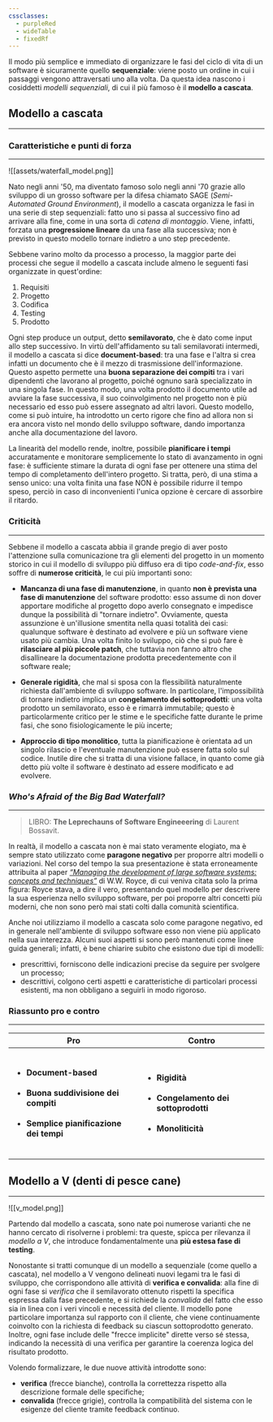 ```yaml
---
cssclasses:
  - purpleRed
  - wideTable
  - fixedRf
---
```


Il modo più semplice e immediato di organizzare le fasi del ciclo di vita di un software è sicuramente quello **sequenziale**: viene posto un ordine in cui i passaggi vengono attraversati uno alla volta. Da questa idea nascono i cosiddetti *modelli sequenziali*, di cui il più famoso è il **modello a cascata**.

## Modello a cascata
---
### Caratteristiche e punti di forza
---

![[assets/waterfall_model.png]]


Nato negli anni '50, ma diventato famoso solo negli anni '70 grazie allo sviluppo di un grosso software per la difesa chiamato SAGE (*Semi-Automated Ground Environment*), il modello a cascata organizza le fasi in una serie di step sequenziali: fatto uno si passa al successivo fino ad arrivare alla fine, come in una sorta di *catena di montaggio*. Viene, infatti, forzata una **progressione lineare** da una fase alla successiva; non è previsto in questo modello tornare indietro a uno step precedente.

Sebbene varino molto da processo a processo, la maggior parte dei processi che segue il modello a cascata include almeno le seguenti fasi organizzate in quest'ordine:

1. Requisiti
2. Progetto
3. Codifica
4. Testing
5. Prodotto

Ogni step produce un output, detto **semilavorato**, che è dato come input allo step successivo. In virtù dell'affidamento su tali semilavorati intermedi, il modello a cascata si dice **document-based**: tra una fase e l'altra si crea infatti un documento che è il mezzo di trasmissione dell'informazione. Questo aspetto permette una **buona separazione dei compiti** tra i vari dipendenti che lavorano al progetto, poiché ognuno sarà specializzato in una singola fase. In questo modo, una volta prodotto il documento utile ad avviare la fase successiva, il suo coinvolgimento nel progetto non è più necessario ed esso può essere assegnato ad altri lavori. Questo modello, come si può intuire, ha introdotto un certo rigore che fino ad allora non si era ancora visto nel mondo dello sviluppo software, dando importanza anche alla documentazione del lavoro.

La linearità del modello rende, inoltre, possibile **pianificare i tempi** accuratamente e monitorare semplicemente lo stato di avanzamento in ogni fase: è sufficiente stimare la durata di ogni fase per ottenere una stima del tempo di completamento dell'intero progetto. Si tratta, però, di una stima a senso unico: una volta finita una fase NON è possibile ridurre il tempo speso, perciò in caso di inconvenienti l'unica opzione è cercare di assorbire il ritardo.

### Criticità
---

Sebbene il modello a cascata abbia il grande pregio di aver posto l'attenzione sulla comunicazione tra gli elementi del progetto in un momento storico in cui il modello di sviluppo più diffuso era di tipo *code-and-fix*, esso soffre di **numerose criticità**, le cui più importanti sono:

- **Mancanza di una fase di manutenzione**, in quanto **non è prevista una fase di manutenzione** del software prodotto: esso assume di non dover apportare modifiche al progetto dopo averlo consegnato e impedisce dunque la possibilità di "tornare indietro". Ovviamente, questa assunzione è un'illusione smentita nella quasi totalità dei casi: qualunque software è destinato ad evolvere e più un software viene usato più cambia. Una volta finito lo sviluppo, ciò che si può fare è **rilasciare al più piccole patch**, che tuttavia non fanno altro che disallineare la documentazione prodotta precedentemente con il software reale;

- **Generale rigidità**, che mal si sposa con la flessibilità naturalmente richiesta dall'ambiente di sviluppo software. In particolare, l'impossibilità di tornare indietro implica un **congelamento dei sottoprodotti**: una volta prodotto un semilavorato, esso è e rimarrà immutabile; questo è particolarmente critico per le stime e le specifiche fatte durante le prime fasi, che sono fisiologicamente le più incerte;

- **Approccio di tipo monolitico**, tutta la pianificazione è orientata ad un singolo rilascio e l'eventuale manutenzione può essere fatta solo sul codice. Inutile dire che si tratta di una visione fallace, in quanto come già detto più volte il software è destinato ad essere modificato e ad evolvere.

### *Who's Afraid of the Big Bad Waterfall?*
---

> LIBRO: **The Leprechauns of Software Engineeering** di Laurent Bossavit.

In realtà, il modello a cascata non è mai stato veramente elogiato, ma è sempre stato utilizzato come **paragone negativo** per proporre altri modelli o variazioni. Nel corso del tempo la sua presentazione è stata erroneamente attribuita al paper [*“Managing the development of large software systems: concepts and techniques”*](https://dl.acm.org/doi/10.5555/41765.41801) di W.W. Royce, di cui veniva citata solo la prima figura: Royce stava, a dire il vero, presentando quel modello per descrivere la sua esperienza nello sviluppo software, per poi proporre altri concetti più moderni, che non sono però mai stati colti dalla comunità scientifica.

Anche noi utilizziamo il modello a cascata solo come paragone negativo, ed in generale nell'ambiente di sviluppo software esso non viene più applicato nella sua interezza. Alcuni suoi aspetti si sono però mantenuti come linee guida generali; infatti, è bene chiarire subito che esistono due tipi di modelli:

- prescrittivi, forniscono delle indicazioni precise da seguire per svolgere un processo;
- descrittivi, colgono certi aspetti e caratteristiche di particolari processi esistenti, ma non obbligano a seguirli in modo rigoroso.

### Riassunto pro e contro
---

| Pro                                                                                                                                           | Contro                                                                                                             |
| --------------------------------------------------------------------------------------------------------------------------------------------- | ------------------------------------------------------------------------------------------------------------------ |
| <ul><br><li>**Document-based**</li><br><li>**Buona suddivisione dei compiti**</li><br><li>**Semplice pianificazione dei tempi**</li><br></ul> | <ul><br><li>**Rigidità**</li><br><li>**Congelamento dei sottoprodotti**</li><br><li>**Monoliticità**</li><br></ul> |

## Modello a V (denti di pesce cane)
---

![[v_model.png]]

Partendo dal modello a cascata, sono nate poi numerose varianti che ne hanno cercato di risolverne i problemi: tra queste, spicca per rilevanza il *modello a V*, che introduce fondamentalmente una **più estesa fase di testing**.

Nonostante si tratti comunque di un modello a sequenziale (come quello a cascata), nel modello a V vengono delineati nuovi legami tra le fasi di sviluppo, che corrispondono alle attività di **verifica e convalida**: alla fine di ogni fase si *verifica* che il semilavorato ottenuto rispetti la specifica espressa dalla fase precedente, e si richiede la *convalida* del fatto che esso sia in linea con i veri vincoli e necessità del cliente. Il modello pone particolare importanza sul rapporto con il cliente, che viene continuamente coinvolto con la richiesta di feedback su ciascun sottoprodotto generato. Inoltre, ogni fase include delle "frecce implicite" dirette verso sé stessa, indicando la necessità di una verifica per garantire la coerenza logica del risultato prodotto.

Volendo formalizzare, le due nuove attività introdotte sono:

- **verifica** (frecce bianche), controlla la correttezza rispetto alla descrizione formale delle specifiche;
- **convalida** (frecce grigie), controlla la compatibilità del sistema con le esigenze del cliente tramite feedback continuo.